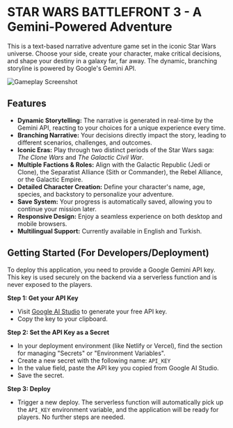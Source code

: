 
# STAR WARS BATTLEFRONT 3 - A Gemini-Powered Adventure

This is a text-based narrative adventure game set in the iconic Star Wars universe. Choose your side, create your character, make critical decisions, and shape your destiny in a galaxy far, far away. The dynamic, branching storyline is powered by Google's Gemini API.

![Gameplay Screenshot](https://storage.googleapis.com/aistudio-project-files/e448b11a-a10e-436f-b2f5-b6d392ca4301/214d48b1-36bd-4217-a128-d8f8d689db31)

## Features

- **Dynamic Storytelling:** The narrative is generated in real-time by the Gemini API, reacting to your choices for a unique experience every time.
- **Branching Narrative:** Your decisions directly impact the story, leading to different scenarios, challenges, and outcomes.
- **Iconic Eras:** Play through two distinct periods of the Star Wars saga: *The Clone Wars* and *The Galactic Civil War*.
- **Multiple Factions & Roles:** Align with the Galactic Republic (Jedi or Clone), the Separatist Alliance (Sith or Commander), the Rebel Alliance, or the Galactic Empire.
- **Detailed Character Creation:** Define your character's name, age, species, and backstory to personalize your adventure.
- **Save System:** Your progress is automatically saved, allowing you to continue your mission later.
- **Responsive Design:** Enjoy a seamless experience on both desktop and mobile browsers.
- **Multilingual Support:** Currently available in English and Turkish.

## Getting Started (For Developers/Deployment)

To deploy this application, you need to provide a Google Gemini API key. This key is used securely on the backend via a serverless function and is never exposed to the players.

**Step 1: Get your API Key**

- Visit [Google AI Studio](https://aistudio.google.com/app/apikey) to generate your free API key.
- Copy the key to your clipboard.

**Step 2: Set the API Key as a Secret**

- In your deployment environment (like Netlify or Vercel), find the section for managing "Secrets" or "Environment Variables".
- Create a new secret with the following name: `API_KEY`
- In the value field, paste the API key you copied from Google AI Studio.
- Save the secret.

**Step 3: Deploy**

- Trigger a new deploy. The serverless function will automatically pick up the `API_KEY` environment variable, and the application will be ready for players. No further steps are needed.
